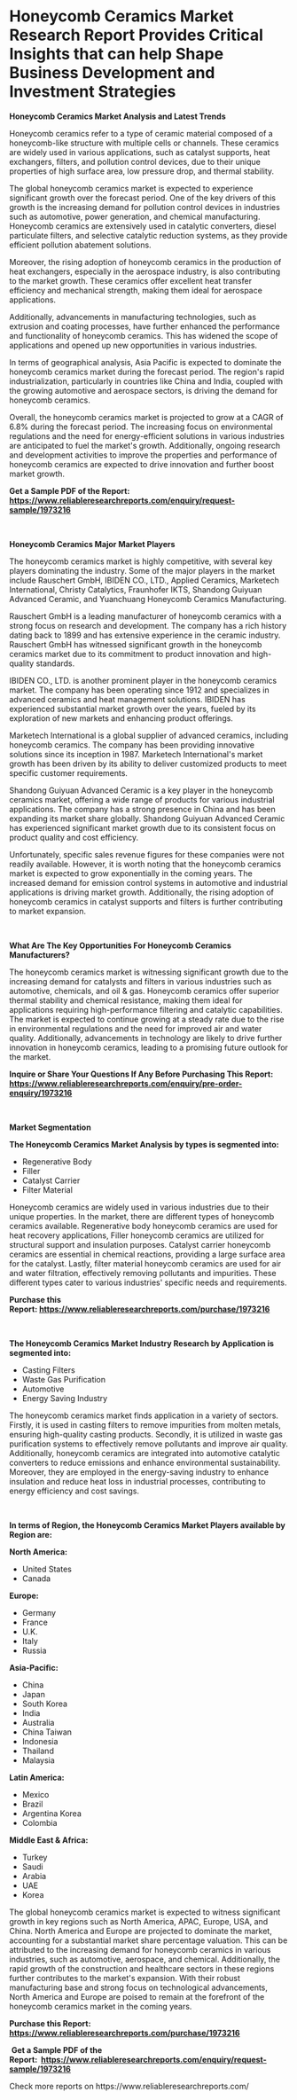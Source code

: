 <p><h1>Honeycomb Ceramics Market Research Report Provides Critical Insights that can help Shape Business Development and Investment Strategies</h1></p><p><strong>Honeycomb Ceramics Market Analysis and Latest Trends</strong></p>
<p><p>Honeycomb ceramics refer to a type of ceramic material composed of a honeycomb-like structure with multiple cells or channels. These ceramics are widely used in various applications, such as catalyst supports, heat exchangers, filters, and pollution control devices, due to their unique properties of high surface area, low pressure drop, and thermal stability.</p><p>The global honeycomb ceramics market is expected to experience significant growth over the forecast period. One of the key drivers of this growth is the increasing demand for pollution control devices in industries such as automotive, power generation, and chemical manufacturing. Honeycomb ceramics are extensively used in catalytic converters, diesel particulate filters, and selective catalytic reduction systems, as they provide efficient pollution abatement solutions.</p><p>Moreover, the rising adoption of honeycomb ceramics in the production of heat exchangers, especially in the aerospace industry, is also contributing to the market growth. These ceramics offer excellent heat transfer efficiency and mechanical strength, making them ideal for aerospace applications.</p><p>Additionally, advancements in manufacturing technologies, such as extrusion and coating processes, have further enhanced the performance and functionality of honeycomb ceramics. This has widened the scope of applications and opened up new opportunities in various industries.</p><p>In terms of geographical analysis, Asia Pacific is expected to dominate the honeycomb ceramics market during the forecast period. The region's rapid industrialization, particularly in countries like China and India, coupled with the growing automotive and aerospace sectors, is driving the demand for honeycomb ceramics.</p><p>Overall, the honeycomb ceramics market is projected to grow at a CAGR of 6.8% during the forecast period. The increasing focus on environmental regulations and the need for energy-efficient solutions in various industries are anticipated to fuel the market's growth. Additionally, ongoing research and development activities to improve the properties and performance of honeycomb ceramics are expected to drive innovation and further boost market growth.</p></p>
<p><strong>Get a Sample PDF of the Report:&nbsp; <a href="https://www.reliableresearchreports.com/enquiry/request-sample/1973216">https://www.reliableresearchreports.com/enquiry/request-sample/1973216</a></strong></p>
<p>&nbsp;</p>
<p><strong>Honeycomb Ceramics Major Market Players</strong></p>
<p><p>The honeycomb ceramics market is highly competitive, with several key players dominating the industry. Some of the major players in the market include Rauschert GmbH, IBIDEN CO., LTD., Applied Ceramics, Marketech International, Christy Catalytics, Fraunhofer IKTS, Shandong Guiyuan Advanced Ceramic, and Yuanchuang Honeycomb Ceramics Manufacturing.</p><p>Rauschert GmbH is a leading manufacturer of honeycomb ceramics with a strong focus on research and development. The company has a rich history dating back to 1899 and has extensive experience in the ceramic industry. Rauschert GmbH has witnessed significant growth in the honeycomb ceramics market due to its commitment to product innovation and high-quality standards.</p><p>IBIDEN CO., LTD. is another prominent player in the honeycomb ceramics market. The company has been operating since 1912 and specializes in advanced ceramics and heat management solutions. IBIDEN has experienced substantial market growth over the years, fueled by its exploration of new markets and enhancing product offerings.</p><p>Marketech International is a global supplier of advanced ceramics, including honeycomb ceramics. The company has been providing innovative solutions since its inception in 1987. Marketech International's market growth has been driven by its ability to deliver customized products to meet specific customer requirements.</p><p>Shandong Guiyuan Advanced Ceramic is a key player in the honeycomb ceramics market, offering a wide range of products for various industrial applications. The company has a strong presence in China and has been expanding its market share globally. Shandong Guiyuan Advanced Ceramic has experienced significant market growth due to its consistent focus on product quality and cost efficiency.</p><p>Unfortunately, specific sales revenue figures for these companies were not readily available. However, it is worth noting that the honeycomb ceramics market is expected to grow exponentially in the coming years. The increased demand for emission control systems in automotive and industrial applications is driving market growth. Additionally, the rising adoption of honeycomb ceramics in catalyst supports and filters is further contributing to market expansion.</p></p>
<p>&nbsp;</p>
<p><strong>What Are The Key Opportunities For Honeycomb Ceramics Manufacturers?</strong></p>
<p><p>The honeycomb ceramics market is witnessing significant growth due to the increasing demand for catalysts and filters in various industries such as automotive, chemicals, and oil & gas. Honeycomb ceramics offer superior thermal stability and chemical resistance, making them ideal for applications requiring high-performance filtering and catalytic capabilities. The market is expected to continue growing at a steady rate due to the rise in environmental regulations and the need for improved air and water quality. Additionally, advancements in technology are likely to drive further innovation in honeycomb ceramics, leading to a promising future outlook for the market.</p></p>
<p><strong>Inquire or Share Your Questions If Any Before Purchasing This Report: <a href="https://www.reliableresearchreports.com/enquiry/pre-order-enquiry/1973216">https://www.reliableresearchreports.com/enquiry/pre-order-enquiry/1973216</a></strong></p>
<p>&nbsp;</p>
<p><strong>Market Segmentation</strong></p>
<p><strong>The Honeycomb Ceramics Market Analysis by types is segmented into:</strong></p>
<p><ul><li>Regenerative Body</li><li>Filler</li><li>Catalyst Carrier</li><li>Filter Material</li></ul></p>
<p><p>Honeycomb ceramics are widely used in various industries due to their unique properties. In the market, there are different types of honeycomb ceramics available. Regenerative body honeycomb ceramics are used for heat recovery applications, Filler honeycomb ceramics are utilized for structural support and insulation purposes. Catalyst carrier honeycomb ceramics are essential in chemical reactions, providing a large surface area for the catalyst. Lastly, filter material honeycomb ceramics are used for air and water filtration, effectively removing pollutants and impurities. These different types cater to various industries' specific needs and requirements.</p></p>
<p><strong>Purchase this Report:&nbsp;<a href="https://www.reliableresearchreports.com/purchase/1973216">https://www.reliableresearchreports.com/purchase/1973216</a></strong></p>
<p>&nbsp;</p>
<p><strong>The Honeycomb Ceramics Market Industry Research by Application is segmented into:</strong></p>
<p><ul><li>Casting Filters</li><li>Waste Gas Purification</li><li>Automotive</li><li>Energy Saving Industry</li></ul></p>
<p><p>The honeycomb ceramics market finds application in a variety of sectors. Firstly, it is used in casting filters to remove impurities from molten metals, ensuring high-quality casting products. Secondly, it is utilized in waste gas purification systems to effectively remove pollutants and improve air quality. Additionally, honeycomb ceramics are integrated into automotive catalytic converters to reduce emissions and enhance environmental sustainability. Moreover, they are employed in the energy-saving industry to enhance insulation and reduce heat loss in industrial processes, contributing to energy efficiency and cost savings.</p></p>
<p>&nbsp;</p>
<p><strong>In terms of Region, the Honeycomb Ceramics Market Players available by Region are:</strong></p>
<p>
    <p> <strong> North America: </strong>
        <ul>
            <li>United States</li>
            <li>Canada</li>
        </ul>
        </p> 
    <p> <strong> Europe: </strong>
        <ul>
            <li>Germany</li>
            <li>France</li>
            <li>U.K.</li>
            <li>Italy</li>
            <li>Russia</li>
        </ul>
        </p> 
    <p> <strong> Asia-Pacific: </strong>
        <ul>
            <li>China</li>
            <li>Japan</li>
            <li>South Korea</li>
            <li>India</li>
            <li>Australia</li>
            <li>China Taiwan</li>
            <li>Indonesia</li>
            <li>Thailand</li>
            <li>Malaysia</li>
        </ul>
        </p> 
    <p> <strong> Latin America: </strong>
        <ul>
            <li>Mexico</li>
            <li>Brazil</li>
            <li>Argentina Korea</li>
            <li>Colombia</li>
        </ul>
        </p> 
    <p> <strong> Middle East & Africa: </strong>
        <ul>
            <li>Turkey</li>
            <li>Saudi</li>
            <li>Arabia</li>
            <li>UAE</li>
            <li>Korea</li>
        </ul>
    </p>
    </p>
<p><p>The global honeycomb ceramics market is expected to witness significant growth in key regions such as North America, APAC, Europe, USA, and China. North America and Europe are projected to dominate the market, accounting for a substantial market share percentage valuation. This can be attributed to the increasing demand for honeycomb ceramics in various industries, such as automotive, aerospace, and chemical. Additionally, the rapid growth of the construction and healthcare sectors in these regions further contributes to the market's expansion. With their robust manufacturing base and strong focus on technological advancements, North America and Europe are poised to remain at the forefront of the honeycomb ceramics market in the coming years.</p></p>
<p><strong>Purchase this Report: <a href="https://www.reliableresearchreports.com/purchase/1973216">https://www.reliableresearchreports.com/purchase/1973216</a></strong></p>
<p>&nbsp;<strong>Get a Sample PDF of the Report:&nbsp;&nbsp;<a href="https://www.reliableresearchreports.com/enquiry/request-sample/1973216">https://www.reliableresearchreports.com/enquiry/request-sample/1973216</a></strong></p>
<p><strong></strong></p>
<p>Check more reports on https://www.reliableresearchreports.com/</p>